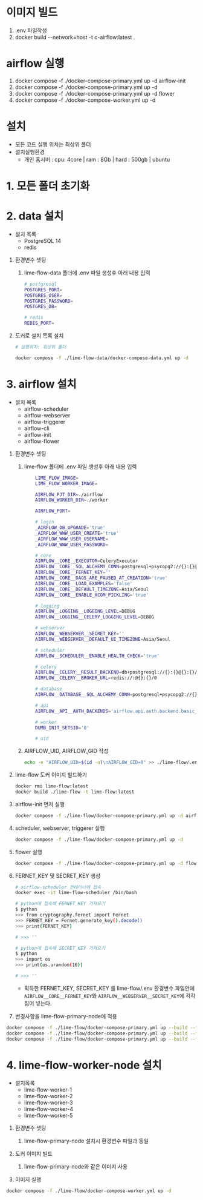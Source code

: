 # 이미지 빌드
1. .env 파일작성
2. docker build --network=host -t c-airflow:latest .

# airflow 실행
1. docker compose -f ./docker-compose-primary.yml up -d airflow-init
2. docker compose -f ./docker-compose-primary.yml up -d
3. docker compose -f ./docker-compose-primary.yml up -d flower
4. docker compose -f ./docker-compose-worker.yml up -d


# 설치

- 모든 코드 실행 위치는 최상위 폴더
- 설치실행환경
    - 개인 홈서버 : cpu: 4core | ram : 8Gb | hard : 500gb | ubuntu


# 1. 모든 폴더 초기화

# 2. data  설치

- 설치 목록
    - PostgreSQL 14
    - redis

1. 환경변수 셋팅
    1. lime-flow-data 폴더에 .env 파일 생성후 아래 내용 입력

        ```bash
        # postgresql
        POSTGRES_PORT=
        POSTGRES_USER=
        POSTGRES_PASSWORD=
        POSTGRES_DB=

        # redis
        REDIS_PORT=
        ```

2. 도커로 설치 목록 설치

    ```bash
    # 실행위치: 최상위 폴더

    docker compose -f ./lime-flow-data/docker-compose-data.yml up -d
    ```


# 3. airflow 설치

- 설치 목록
    - airflow-scheduler
    - airflow-webserver
    - airflow-triggerer
    - airflow-cli
    - airflow-init
    - airflow-flower

1. 환경변수 셋팅
    1. lime-flow 폴더에 .env 파일 생성후 아래 내용 입력

        ```bash
            LIME_FLOW_IMAGE=
            LIME_FLOW_WORKER_IMAGE=

            AIRFLOW_PJT_DIR=./airflow
            AIRFLOW_WORKER_DIR=./worker

            AIRFLOW_PORT=

            # login
            _AIRFLOW_DB_UPGRADE='true'
            _AIRFLOW_WWW_USER_CREATE='true'
            _AIRFLOW_WWW_USER_USERNAME=
            _AIRFLOW_WWW_USER_PASSWORD=

            # core
            AIRFLOW__CORE__EXECUTOR=CeleryExecutor
            AIRFLOW__CORE__SQL_ALCHEMY_CONN=postgresql+psycopg2://{}:{}@{}:{}/airflow
            AIRFLOW__CORE__FERNET_KEY=''
            AIRFLOW__CORE__DAGS_ARE_PAUSED_AT_CREATION='true'
            AIRFLOW__CORE__LOAD_EXAMPLES='false'
            AIRFLOW__CORE__DEFAULT_TIMEZONE=Asia/Seoul
            AIRFLOW__CORE__ENABLE_XCOM_PICKLING='true'

            # logging
            AIRFLOW__LOGGING__LOGGING_LEVEL=DEBUG
            AIRFLOW__LOGGING__CELERY_LOGGING_LEVEL=DEBUG

            # webserver
            AIRFLOW__WEBSERVER__SECRET_KEY=''
            AIRFLOW__WEBSERVER__DEFAULT_UI_TIMEZONE=Asia/Seoul

            # scheduler
            AIRFLOW__SCHEDULER__ENABLE_HEALTH_CHECK='true'

            # celery
            AIRFLOW__CELERY__RESULT_BACKEND=db+postgresql://{}:{}@{}:{}/airflow
            AIRFLOW__CELERY__BROKER_URL=redis://:@{}:{}/0

            # database
            AIRFLOW__DATABASE__SQL_ALCHEMY_CONN=postgresql+psycopg2://{}:{}@{}:{}/airflow

            # api
            AIRFLOW__API__AUTH_BACKENDS='airflow.api.auth.backend.basic_auth,airflow.api.auth.backend.session'

            # worker
            DUMB_INIT_SETSID='0'

            # uid
        ```

    2. AIRFLOW_UID, AIRFLOW_GID 작성

        ```bash
        echo -e "AIRFLOW_UID=$(id -u)\nAIRFLOW_GID=0" >> ./lime-flow/.env
        ```


2. lime-flow 도커 이미지 빌드하기

    ```bash
    docker rmi lime-flow:latest
    docker build ./lime-flow -t lime-flow:latest
    ```


1. airflow-init 먼저 실행

    ```bash
    docker compose -f ./lime-flow/docker-compose-primary.yml up -d airflow-init
    ```

2. scheduler, webserver, triggerer 실행

    ```bash
    docker compose -f ./lime-flow/docker-compose-primary.yml up -d
    ```

3. flower 실행

    ```bash
    docker compose -f ./lime-flow/docker-compose-primary.yml up -d flower
    ```

4. FERNET_KEY 및 SECRET_KEY 생성

    ```bash
    # airflow-scheduler 컨테이너에 접속
    docker exec -it lime-flow-scheduler /bin/bash

    # python에 접속해 FERNET_KEY 가져오기
    $ python
    >>> from cryptography.fernet import Fernet
    >>> FERNET_KEY = Fernet.generate_key().decode()
    >>> print(FERNET_KEY)

    # >>> ''

    # python에 접속해 SECRET_KEY 가져오기
    $ python
    >>> import os
    >>> print(os.urandom(16))

    # >>> ''
    ```

    - 획득한 FERNET_KEY, SECRET_KEY 를 lime-flow/.env 환경변수 파일안에 `AIRFLOW__CORE__FERNET_KEY`와 `AIRFLOW__WEBSERVER__SECRET_KEY`에 각각 집어 넣는다.
5. 변경사항을 lime-flow-primary-node에 적용

```bash
docker compose -f ./lime-flow/docker-compose-primary.yml up --build --force-recreate -d airflow-init
docker compose -f ./lime-flow/docker-compose-primary.yml up --build --force-recreate -d
docker compose -f ./lime-flow/docker-compose-primary.yml up --build --force-recreate -d flower
```

# 4. lime-flow-worker-node 설치

- 설치목록
    - lime-flow-worker-1
    - lime-flow-worker-2
    - lime-flow-worker-3
    - lime-flow-worker-4
    - lime-flow-worker-5

1. 환경변수 셋팅
    1. lime-flow-primary-node 설치시 환경변수 파일과 동일

1. 도커 이미지 빌드
    1. lime-flow-primary-node와 같은 이미지 사용

2. 이미지 실행

```bash
docker compose -f ./lime-flow/docker-compose-worker.yml up -d
```
